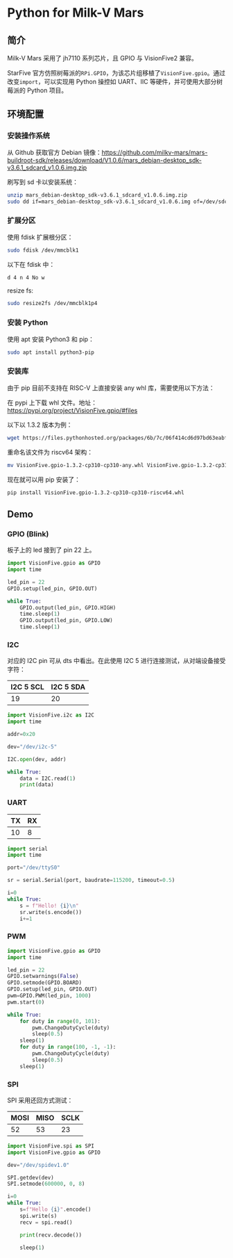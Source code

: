 # Python for Milk-V Mars

## 简介

Milk-V Mars 采用了 jh7110 系列芯片，且 GPIO 与 VisionFive2 兼容。

StarFive 官方仿照树莓派的`RPi.GPIO`，为该芯片组移植了`VisionFive.gpio`。通过改变`import`，可以实现用 Python 操控如 UART、IIC 等硬件，并可使用大部分树莓派的 Python 项目。

## 环境配置

### 安装操作系统

从 Github 获取官方 Debian 镜像：https://github.com/milkv-mars/mars-buildroot-sdk/releases/download/V1.0.6/mars_debian-desktop_sdk-v3.6.1_sdcard_v1.0.6.img.zip

刷写到 sd 卡以安装系统：
```bash
unzip mars_debian-desktop_sdk-v3.6.1_sdcard_v1.0.6.img.zip
sudo dd if=mars_debian-desktop_sdk-v3.6.1_sdcard_v1.0.6.img of=/dev/sdc bs=1M status=progress
```

### 扩展分区

使用 fdisk 扩展根分区：
```bash
sudo fdisk /dev/mmcblk1
```

以下在 fdisk 中：
```bash
d 4 n 4 No w
```

resize fs:
```bash
sudo resize2fs /dev/mmcblk1p4
```

### 安装 Python

使用 apt 安装 Python3 和 pip：
```bash
sudo apt install python3-pip
```

### 安装库

由于 pip 目前不支持在 RISC-V 上直接安装 any whl 库，需要使用以下方法：

在 pypi 上下载 whl 文件。地址：https://pypi.org/project/VisionFive.gpio/#files

以下以 1.3.2 版本为例：
```bash
wget https://files.pythonhosted.org/packages/6b/7c/06f414cd6d97bd63eabf22314e7480ff765dd8005ee2ea89743b35dc1280/VisionFive.gpio-1.3.2-cp310-cp310-any.whl
```

重命名该文件为 riscv64 架构：
```bash
mv VisionFive.gpio-1.3.2-cp310-cp310-any.whl VisionFive.gpio-1.3.2-cp310-cp310-riscv64.whl
```

现在就可以用 pip 安装了：
```bash
pip install VisionFive.gpio-1.3.2-cp310-cp310-riscv64.whl
```

## Demo

### GPIO (Blink)

板子上的 led 接到了 pin 22 上。

```python
import VisionFive.gpio as GPIO
import time

led_pin = 22
GPIO.setup(led_pin, GPIO.OUT)

while True:
    GPIO.output(led_pin, GPIO.HIGH)
    time.sleep(1)
    GPIO.output(led_pin, GPIO.LOW)
    time.sleep(1)
```

### I2C

对应的 I2C pin 可从 dts 中看出。在此使用 I2C 5 进行连接测试，从对端设备接受字符：

| I2C 5 SCL | I2C 5 SDA |
| --------- | --------- |
| 19        | 20        |

```python
import VisionFive.i2c as I2C
import time

addr=0x20

dev="/dev/i2c-5"

I2C.open(dev, addr)

while True:
    data = I2C.read(1)
    print(data)

```

### UART

| TX  | RX  |
| --- | --- |
| 10  | 8   |

```python
import serial
import time

port="/dev/ttyS0"

sr = serial.Serial(port, baudrate=115200, timeout=0.5)

i=0
while True:
    s = f"Hello! {i}\n"
    sr.write(s.encode())
    i+=1
```

### PWM

```python
import VisionFive.gpio as GPIO
import time

led_pin = 22
GPIO.setwarnings(False)
GPIO.setmode(GPIO.BOARD)
GPIO.setup(led_pin, GPIO.OUT)
pwm=GPIO.PWM(led_pin, 1000)
pwm.start(0)

while True:
    for duty in range(0, 101):
        pwm.ChangeDutyCycle(duty)
        sleep(0.5)
    sleep(1)
    for duty in range(100, -1, -1):
        pwm.ChangeDutyCycle(duty)
        sleep(0.5)
    sleep(1)
```

### SPI

SPI 采用还回方式测试：

| MOSI | MISO | SCLK |
| ---- | ---- | ---- |
| 52   | 53   | 23   |

```python
import VisionFive.spi as SPI
import VisionFive.gpio as GPIO

dev="/dev/spidev1.0"

SPI.getdev(dev)
SPI.setmode(600000, 0, 8)

i=0
while True:
    s=f"Hello {i}".encode()
    spi.write(s)
    recv = spi.read()

    print(recv.decode())

    sleep(1)
```
